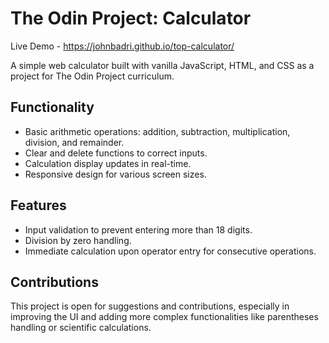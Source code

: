 # The Odin Project: Calculator

Live Demo - https://johnbadri.github.io/top-calculator/

A simple web calculator built with vanilla JavaScript, HTML, and CSS as a project for The Odin Project curriculum.

## Functionality

- Basic arithmetic operations: addition, subtraction, multiplication, division, and remainder.
- Clear and delete functions to correct inputs.
- Calculation display updates in real-time.
- Responsive design for various screen sizes.

## Features

- Input validation to prevent entering more than 18 digits.
- Division by zero handling.
- Immediate calculation upon operator entry for consecutive operations.

## Contributions

This project is open for suggestions and contributions, especially in improving the UI and adding more complex functionalities like parentheses handling or scientific calculations.

